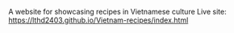 A website for showcasing recipes in Vietnamese culture
Live site: https://lthd2403.github.io/Vietnam-recipes/index.html